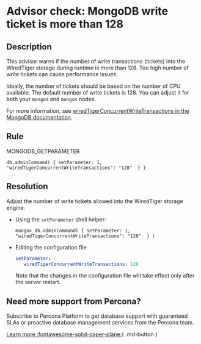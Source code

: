 # Advisor check: MongoDB write ticket is more than 128

## Description
This advisor warns if the number of write transactions (tickets) into the WiredTiger storage during runtime is more than 128. Too high number of write tickets can cause performance issues.

Ideally, the number of tickets should be based on the number of CPU available. 
The default number of write tickets is 128. You can adjust it for both your `mongod` and `mongos` nodes. 

For more information, see [wiredTigerConcurrentWriteTransactions in the MongoDB documentation](https://docs.mongodb.com/manual/reference/parameters/#mongodb-parameter-param.wiredTigerConcurrentWriteTransactions).

## Rule
MONGODB_GETPARAMETER

`db.adminCommand( { setParameter: 1, "wiredTigerConcurrentWriteTransactions": "128"  } )`

## Resolution
Adjust the number of write tickets allowed into the WiredTiger storage engine. 

* Using the `setParameter` shell helper:

   ```
   mongo> db.adminCommand( { setParameter: 1, "wiredTigerConcurrentWriteTransactions": "128"  } )
   ```

* Editing the configuration file 

   ``` yaml
   setParameter:     
      wiredTigerConcurrentWriteTransactions: 128
   ``` 

   Note that the changes in the configuration file will take effect only after the server restart.

## Need more support from Percona?
Subscribe to Percona Platform to get database support with guaranteed SLAs or proactive database management services from the Percona team.

[Learn more :fontawesome-solid-paper-plane:](https://per.co.na/subscribe){ .md-button }